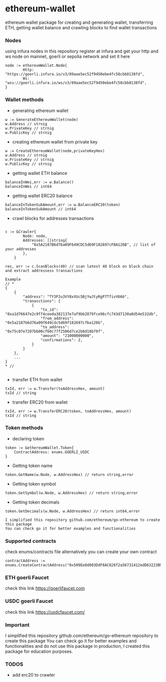 # ethereum-wallet
ethereum wallet package for creating and generating wallet, transferring ETH, getting wallet balance and crawling blocks to find wallet transactions


### Nodes 
using infura nodes in this repository 
register at infura and get your http and ws node on mainnet, goerli or sepolia network and set it here 
```
node := ethereumWallet.Node{
		Http: "https://goerli.infura.io/v3/89aae5ec52f9450ebe4fc58cbb8138fd",
		Ws:   "wss://goerli.infura.io/ws/v3/89aae5ec52f9450ebe4fc58cbb8138fd",
}
```

### Wallet methods
- generating ethereum wallet
```
w := GenerateEthereumWallet(node)
w.Address // strnig 
w.PrivateKey // strnig 
w.PublicKey // strnig 
```
- creating ethereum wallet from private key
```
w := CreateEthereumWallet(node,privateKeyHex)
w.Address // strnig 
w.PrivateKey // strnig 
w.PublicKey // strnig 
```
- getting wallet ETH balance
```
balanceInWei,err := w.Balance()
balanceInWei // int64 
```
- getting wallet ERC20 balance
```
balanceInTokenSubAmount,err := w.BalanceERC20(token)
balanceInTokenSubAmount // int64 
```
- crawl blocks for addresses transactions
```

c := &Crawler{
		Node: node, 
		Addresses: []string{
			"0x5A2187B6d76a09F649CDC5d69F182697cFBA126B", // list of your addresses
		},
	}
	
res, err := c.ScanBlocks(40) // scan latest 40 block on block chain and extract addressess transactions 

Example 
// *
{
    {
        "address": "TY3PJu3VY8xVUc5BjYwJtyRgP7TfivV666",
        "tranasctions": {
            {
                "tx_id": "0xa1d76647e2c9ff4ceeda382137e7af9bb2879fce96cfc743d7138a8d54e532db",
                "from_address": "0x5a2187b6d76a09f649cdc5d69f182697cfba126b",
                "to_address": "0x75c07e7207bb00cf60c77f2506d7ce2b8d18bf0f",
                "amount": "21000000000",
                "confirmations": 2,
            }
        }
    },
    ...
}
* // 
	
```
- transfer ETH from wallet
```
txId, err := w.Transfer(toAddressHex, amount)
txId // string 
```
- transfer ERC20 from wallet
```
txId, err := w.TransferERC20(token, toAddressHex, amount)
txId // string 
```


### Token methods
- declaring token
```
token := &ethereumWallet.Token{
    ContractAddress: enums.GOERLI_USDC
}
```
- Getting token name
```
token.GetName(w.Node, w.AddressHex) // return string,error
``` 
- Getting token symbol
```
token.GetSymbol(w.Node, w.AddressHex) // return string,error
```
- Getting token decimals
```
token.GetDecimals(w.Node, w.AddressHex) // return int64,error
```

```
I simplified this repository github.com/ethereum/go-ethereum to create this package
You can check go it for better examples and functionalities
```

### Supported contracts
check enums/contracts file alternatively you can create your own contract
```
contractAddress := enums.CreateContractAddress("0x509Ee0d083DdF8AC028f2a56731412edD63223B9")
```

### ETH goerli Faucet
check this link https://goerlifaucet.com

### USDC goerli Faucet
check this link https://usdcfaucet.com/
 
### Important
I simplified this repository github.com/ethereum/go-ethereum repository to create this package You can check go it for better examples and functionalities and do not use this package in production, I created this package for education purposes.

### TODOS
- add erc20 to crawler
